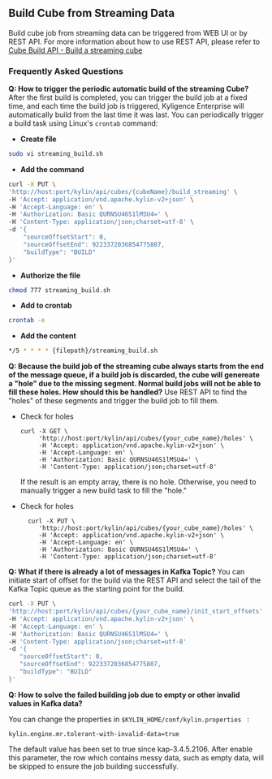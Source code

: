 ## Build Cube from Streaming Data

Build cube job from streaming data can be triggered from WEB UI or by REST API. For more information about how to use REST API, please refer to  [Cube Build API - Build a streaming cube](../../rest/cube_api/cube_build_api.en.md#build-a-streaming-cube)

### Frequently Asked Questions

**Q: How to trigger the periodic automatic build of the streaming Cube?**
After the first build is completed, you can trigger the build job at a fixed time, and each time the build job is triggered, Kyligence Enterprise will automatically build from the last time it was last. You can periodically trigger a build task using Linux's `crontab` command:
   - **Create file**
   ```sh
   sudo vi streaming_build.sh
   ```
   - **Add the command**
   ```sh
   curl -X PUT \
   'http://host:port/kylin/api/cubes/{cubeName}/build_streaming' \
   -H 'Accept: application/vnd.apache.kylin-v2+json' \
   -H 'Accept-Language: en' \
   -H 'Authorization: Basic QURNSU46S1lMSU4=' \
   -H 'Content-Type: application/json;charset=utf-8' \
   -d '{ 
       "sourceOffsetStart": 0, 
       "sourceOffsetEnd": 9223372036854775807, 
       "buildType": "BUILD"
   }'   
   ```
   - **Authorize the file**
   ```sh
   chmod 777 streaming_build.sh
   ```
   
   - **Add to crontab**
   ```sh
   crontab -e　
   ```
   - **Add the content**
   ```sh
   */5 * * * * {filepath}/streaming_build.sh
   ```

**Q: Because the build job of the streaming cube always starts from the end of the message queue, if a build job is discarded, the cube will genereate a "hole" due to the missing segment. Normal build jobs will not be able to fill these holes. How should this be handled?**
Use REST API to find the "holes" of these segments and trigger the build job to fill them.

- Check for holes

  ```shell
  curl -X GET \
       'http://host:port/kylin/api/cubes/{your_cube_name}/holes' \
       -H 'Accept: application/vnd.apache.kylin-v2+json' \
       -H 'Accept-Language: en' \
       -H 'Authorization: Basic QURNSU46S1lMSU4=' \
       -H 'Content-Type: application/json;charset=utf-8'
  ```

  If the result is an empty array, there is no hole. Otherwise, you need to manually trigger a new build task to fill the "hole."

- Check for holes

  ```shell
    curl -X PUT \
       'http://host:port/kylin/api/cubes/{your_cube_name}/holes' \
       -H 'Accept: application/vnd.apache.kylin-v2+json' \
       -H 'Accept-Language: en' \
       -H 'Authorization: Basic QURNSU46S1lMSU4=' \
       -H 'Content-Type: application/json;charset=utf-8'
  ```

**Q: What if there is already a lot of messages in Kafka Topic?**
You can initiate start of offset for the build via the REST API and select the tail of the Kafka Topic queue as the starting point for the build.

   ```sh
   curl -X PUT \
   'http://host:port/kylin/api/cubes/{your_cube_name}/init_start_offsets' \
   -H 'Accept: application/vnd.apache.kylin-v2+json' \
   -H 'Accept-Language: en' \
   -H 'Authorization: Basic QURNSU46S1lMSU4=' \
   -H 'Content-Type: application/json;charset=utf-8'
   -d '{ 
      "sourceOffsetStart": 0, 
      "sourceOffsetEnd": 9223372036854775807, 
      "buildType": "BUILD"
   }' 
   ```

**Q: How to solve the failed building job due to empty or other invalid values in Kafka data?**

You can change the properties in  `$KYLIN_HOME/conf/kylin.properties ` :

```properties
kylin.engine.mr.tolerant-with-invalid-data=true
```

The default value has been set to true since kap-3.4.5.2106. After enable this parameter, the row which contains messy data, such as empty data, will be skipped to ensure the job building successfully.

